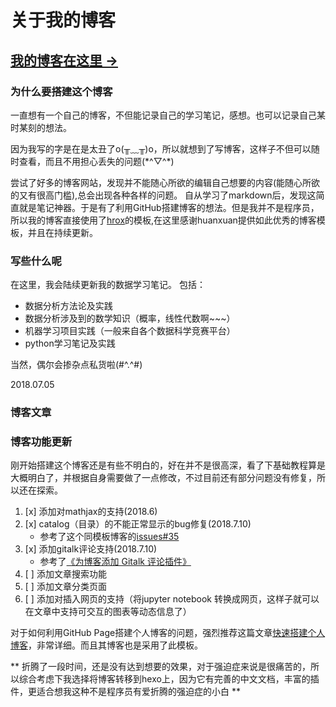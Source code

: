 # 关于我的博客

## [我的博客在这里 &rarr;](https://GengDaPeng.github.io)

### 为什么要搭建这个博客

一直想有一个自己的博客，不但能记录自己的学习笔记，感想。也可以记录自己某时某刻的想法。

因为我写的字是在是太丑了o(╥﹏╥)o，所以就想到了写博客，这样子不但可以随时查看，而且不用担心丢失的问题(\*^▽^\*)

尝试了好多的博客网站，发现并不能随心所欲的编辑自己想要的内容(能随心所欲的又有很高门槛),总会出现各种各样的问题。
自从学习了markdown后，发现这简直就是笔记神器。于是有了利用GitHub搭建博客的想法。但是我并不是程序员，所以我的博客直接使用了[hrox](https://github.com/Huxpro/huxpro.github.io)的模板,在这里感谢huanxuan提供如此优秀的博客模板，并且在持续更新。

### 写些什么呢

在这里，我会陆续更新我的数据学习笔记。
包括：

- 数据分析方法论及实践
- 数据分析涉及到的数学知识（概率，线性代数啊~~~）
- 机器学习项目实践（一般来自各个数据科学竞赛平台）
- python学习笔记及实践

当然，偶尔会掺杂点私货啦(#^.^#)

2018.07.05

### 博客文章

### 博客功能更新

刚开始搭建这个博客还是有些不明白的，好在并不是很高深，看了下基础教程算是大概明白了，并根据自身需要做了一点修改，不过目前还有部分问题没有修复，所以还在探索。

  1. [x] 添加对mathjax的支持(2018.6)
  2. [x] catalog（目录）的不能正常显示的bug修复(2018.7.10)
      - 参考了这个同模板博客的[issues#35](https://github.com/qiubaiying/qiubaiying.github.io/issues/35)
  3. [x] 添加gitalk评论支持(2018.7.10)
      - 参考了[《为博客添加 Gitalk 评论插件》](http://qiubaiying.top/2017/12/19/%E4%B8%BA%E5%8D%9A%E5%AE%A2%E6%B7%BB%E5%8A%A0-Gitalk-%E8%AF%84%E8%AE%BA%E6%8F%92%E4%BB%B6/)
  4. [ ] 添加文章搜索功能
  5. [ ] 添加文章分类页面
  6. [ ] 添加对插入网页的支持（将jupyter notebook 转换成网页，这样子就可以在文章中支持可交互的图表等动态信息了）

  对于如何利用GitHub Page搭建个人博客的问题，强烈推荐这篇文章[快速搭建个人博客](http://qiubaiying.top/2017/02/06/%E5%BF%AB%E9%80%9F%E6%90%AD%E5%BB%BA%E4%B8%AA%E4%BA%BA%E5%8D%9A%E5%AE%A2/)，非常详细。而且其博客也是采用了此模板。

** 折腾了一段时间，还是没有达到想要的效果，对于强迫症来说是很痛苦的，所以综合考虑下我选择将博客转移到hexo上，因为它有完善的中文文档，丰富的插件，更适合想我这种不是程序员有爱折腾的强迫症的小白 **
